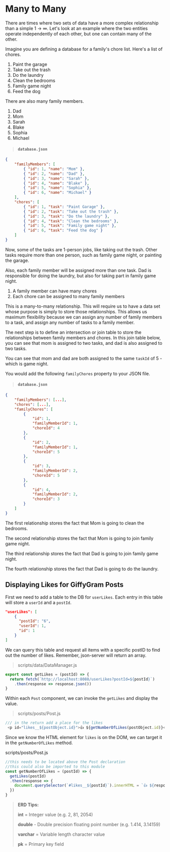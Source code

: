 # Many to Many

There are times where two sets of data have a more complex relationship than a simple 1 -> &infin;. Let's look at an example where the two entities operate independently of each other, but one can contain many of the other.

Imagine you are defining a database for a family's chore list. Here's a list of chores.

1. Paint the garage
1. Take out the trash
1. Do the laundry
1. Clean the bedrooms
1. Family game night
1. Feed the dog

There are also many family members.

1. Dad
1. Mom
1. Sarah
1. Blake
1. Sophia
1. Michael

> #### `database.json`

```json
{
    "familyMembers": [
        { "id": 1, "name": "Mom" },
        { "id": 2, "name": "Dad" },
        { "id": 3, "name": "Sarah" },
        { "id": 4, "name": "Blake" },
        { "id": 5, "name": "Sophia" },
        { "id": 6, "name": "Michael" }
    ],
    "chores": [
        { "id": 1, "task": "Paint Garage" },
        { "id": 2, "task": "Take out the trash" },
        { "id": 3, "task": "Do the laundry" },
        { "id": 4, "task": "Clean the bedrooms" },
        { "id": 5, "task": "Family game night" },
        { "id": 6, "task": "Feed the dog" }
    ]
}
```


Now, some of the tasks are 1-person jobs, like taking out the trash. Other tasks require more than one person, such as family game night, or painting the garage.

Also, each family member will be assigned more than one task. Dad is responsible for doing the laundry, but also for taking part in family game night.

1. A family member can have many chores
1. Each chore can be assigned to many family members

This is a many-to-many relationship. This will require us to have a data set whose purpose is simply to store those relationships. This allows us maximum flexibility because we can assign any number of family members to a task, and assign any number of tasks to a family member.

The next step is to define an intersection or join table to store the relationships between family members and chores. In this join table below, you can see that mom is assigned to two tasks, and dad is also assigned to two tasks.

You can see that mom and dad are both assigned to the same `taskId` of 5 - which is game night.

You would add the following `familyChores` property to your JSON file.

> #### `database.json`

```json
{
    "familyMembers": [...],
    "chores": [...],
    "familyChores": [
        {
            "id": 1,
            "familyMemberId": 1,
            "choreId": 4
        },
        {
            "id": 2,
            "familyMemberId": 1,
            "choreId": 5
        },
        {
            "id": 3,
            "familyMemberId": 2,
            "choreId": 5
        },
        {
            "id": 4,
            "familyMemberId": 2,
            "choreId": 3
        }
    ]
}
```

The first relationship stores the fact that Mom is going to clean the bedrooms.

The second relationship stores the fact that Mom is going to join family game night.

The third relationship stores the fact that Dad is going to join family game night.

The fourth relationship stores the fact that Dad is going to do the laundry.

## Displaying Likes for GiffyGram Posts

First we need to add a table to the DB for `userLikes`. Each entry in this table will store a `userId` and a `postId`.

```json
"userLikes": [
    {
      "postId": "6",
      "userId": 1,
      "id": 1
    }
]
```
We can query this table and request all items with a specific postID to find out the number of likes. Remember, json-server will return an array. 

> scripts/data/DataManager.js
```js
export const getLikes = (postId) => {
  return fetch(`http://localhost:8088/userLikes?postId=${postId}`)
    .then(response => response.json())
}
```

Within each `Post` component, we can invoke the `getLikes` and display the value.

> scripts/posts/Post.js
```js
/// in the return add a place for the likes
 <p id="likes__${postObject.id}">👍 ${getNumberOfLikes(postObject.id)}</p>

```
Since we know the HTML element for `likes` is on the DOM, we can target it in the `getNumberOfLikes` method. 

scripts/posts/Post.js

```js
//this needs to be located above the Post declaration
//this could also be imported to this module
const getNumberOfLikes = (postId) => {
  getLikes(postId)
  .then(response => {
    document.querySelector(`#likes__${postId}`).innerHTML = `👍 ${response.length}`;
  })
}
```


> **ERD Tips:**
>
> **int** = Integer value  (e.g. 2, 81, 2054)
>
> **double** - Double precision floating point number (e.g. 1.414, 3.14159)
>
> **varchar** = Variable length character value
>
> **pk** = Primary key field